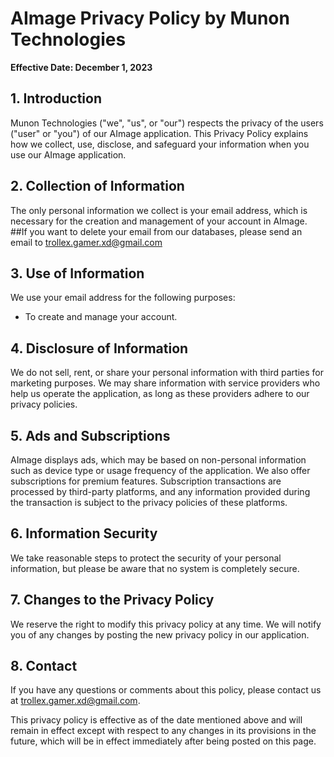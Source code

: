 
# AImage Privacy Policy by Munon Technologies

**Effective Date: December 1, 2023**

## 1. Introduction

Munon Technologies ("we", "us", or "our") respects the privacy of the users ("user" or "you") of our AImage application. This Privacy Policy explains how we collect, use, disclose, and safeguard your information when you use our AImage application.

## 2. Collection of Information

The only personal information we collect is your email address, which is necessary for the creation and management of your account in AImage.
##If you want to delete your email from our databases, please send an email to trollex.gamer.xd@gmail.com

## 3. Use of Information

We use your email address for the following purposes:
- To create and manage your account.

## 4. Disclosure of Information

We do not sell, rent, or share your personal information with third parties for marketing purposes. We may share information with service providers who help us operate the application, as long as these providers adhere to our privacy policies.

## 5. Ads and Subscriptions

AImage displays ads, which may be based on non-personal information such as device type or usage frequency of the application. We also offer subscriptions for premium features. Subscription transactions are processed by third-party platforms, and any information provided during the transaction is subject to the privacy policies of these platforms.

## 6. Information Security

We take reasonable steps to protect the security of your personal information, but please be aware that no system is completely secure.

## 7. Changes to the Privacy Policy

We reserve the right to modify this privacy policy at any time. We will notify you of any changes by posting the new privacy policy in our application.

## 8. Contact

If you have any questions or comments about this policy, please contact us at trollex.gamer.xd@gmail.com.

This privacy policy is effective as of the date mentioned above and will remain in effect except with respect to any changes in its provisions in the future, which will be in effect immediately after being posted on this page.
